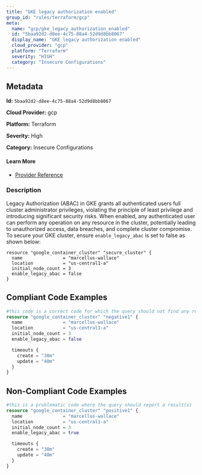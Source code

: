 ```yaml
---
title: "GKE legacy authorization enabled"
group_id: "rules/terraform/gcp"
meta:
  name: "gcp/gke_legacy_authorization_enabled"
  id: "5baa92d2-d8ee-4c75-88a4-52d9d8bb8067"
  display_name: "GKE legacy authorization enabled"
  cloud_provider: "gcp"
  platform: "Terraform"
  severity: "HIGH"
  category: "Insecure Configurations"
---
```

## Metadata

**Id:** `5baa92d2-d8ee-4c75-88a4-52d9d8bb8067`

**Cloud Provider:** gcp

**Platform:** Terraform

**Severity:** High

**Category:** Insecure Configurations

#### Learn More

 - [Provider Reference](https://registry.terraform.io/providers/hashicorp/google/latest/docs/resources/container_cluster)

### Description

 Legacy Authorization (ABAC) in GKE grants all authenticated users full cluster administrator privileges, violating the principle of least privilege and introducing significant security risks. When enabled, any authenticated user can perform any operation on any resource in the cluster, potentially leading to unauthorized access, data breaches, and complete cluster compromise. To secure your GKE cluster, ensure `enable_legacy_abac` is set to false as shown below:

```hcl
resource "google_container_cluster" "secure_cluster" {
  name               = "marcellus-wallace"
  location           = "us-central1-a"
  initial_node_count = 3
  enable_legacy_abac = false
}
```


## Compliant Code Examples
```terraform
#this code is a correct code for which the query should not find any result
resource "google_container_cluster" "negative1" {
  name               = "marcellus-wallace"
  location           = "us-central1-a"
  initial_node_count = 3
  enable_legacy_abac = false

  timeouts {
    create = "30m"
    update = "40m"
  }
}
```
## Non-Compliant Code Examples
```terraform
#this is a problematic code where the query should report a result(s)
resource "google_container_cluster" "positive1" {
  name               = "marcellus-wallace"
  location           = "us-central1-a"
  initial_node_count = 3
  enable_legacy_abac = true

  timeouts {
    create = "30m"
    update = "40m"
  }
}
```